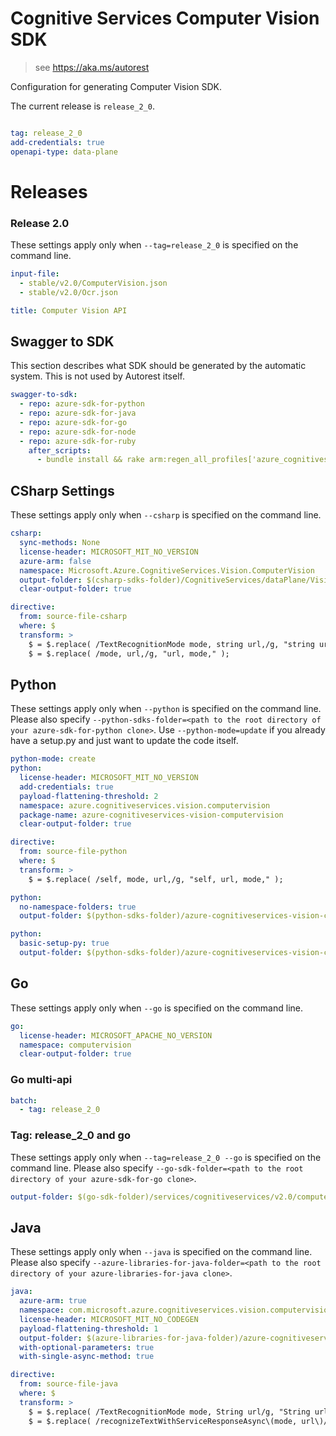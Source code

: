 # Cognitive Services Computer Vision SDK

> see https://aka.ms/autorest

Configuration for generating Computer Vision SDK.

The current release is `release_2_0`.

``` yaml

tag: release_2_0
add-credentials: true
openapi-type: data-plane
```
# Releases

### Release 2.0
These settings apply only when `--tag=release_2_0` is specified on the command line.

``` yaml $(tag) == 'release_2_0'
input-file:
  - stable/v2.0/ComputerVision.json
  - stable/v2.0/Ocr.json

title: Computer Vision API
```

## Swagger to SDK

This section describes what SDK should be generated by the automatic system.
This is not used by Autorest itself.

``` yaml $(swagger-to-sdk)
swagger-to-sdk:
  - repo: azure-sdk-for-python
  - repo: azure-sdk-for-java
  - repo: azure-sdk-for-go
  - repo: azure-sdk-for-node
  - repo: azure-sdk-for-ruby
    after_scripts:
      - bundle install && rake arm:regen_all_profiles['azure_cognitiveservices_computervision']
```


## CSharp Settings
These settings apply only when `--csharp` is specified on the command line.
``` yaml $(csharp)
csharp:
  sync-methods: None
  license-header: MICROSOFT_MIT_NO_VERSION
  azure-arm: false
  namespace: Microsoft.Azure.CognitiveServices.Vision.ComputerVision
  output-folder: $(csharp-sdks-folder)/CognitiveServices/dataPlane/Vision/ComputerVision/ComputerVision/Generated
  clear-output-folder: true

directive:
  from: source-file-csharp
  where: $
  transform: >
    $ = $.replace( /TextRecognitionMode mode, string url,/g, "string url, TextRecognitionMode mode," );
    $ = $.replace( /mode, url,/g, "url, mode," );
```

## Python

These settings apply only when `--python` is specified on the command line.
Please also specify `--python-sdks-folder=<path to the root directory of your azure-sdk-for-python clone>`.
Use `--python-mode=update` if you already have a setup.py and just want to update the code itself.

``` yaml $(python)
python-mode: create
python:
  license-header: MICROSOFT_MIT_NO_VERSION
  add-credentials: true
  payload-flattening-threshold: 2
  namespace: azure.cognitiveservices.vision.computervision
  package-name: azure-cognitiveservices-vision-computervision
  clear-output-folder: true

directive:
  from: source-file-python
  where: $
  transform: >
    $ = $.replace( /self, mode, url,/g, "self, url, mode," );
```
``` yaml $(python) && $(python-mode) == 'update'
python:
  no-namespace-folders: true
  output-folder: $(python-sdks-folder)/azure-cognitiveservices-vision-computervision/azure/cognitiveservices/vision/computervision
```
``` yaml $(python) && $(python-mode) == 'create'
python:
  basic-setup-py: true
  output-folder: $(python-sdks-folder)/azure-cognitiveservices-vision-computervision
```

## Go

These settings apply only when `--go` is specified on the command line.

``` yaml $(go)
go:
  license-header: MICROSOFT_APACHE_NO_VERSION
  namespace: computervision
  clear-output-folder: true
```

### Go multi-api

``` yaml $(go) && $(multiapi)
batch:
  - tag: release_2_0
```

### Tag: release_2_0 and go

These settings apply only when `--tag=release_2_0 --go` is specified on the command line.
Please also specify `--go-sdk-folder=<path to the root directory of your azure-sdk-for-go clone>`.

``` yaml $(tag) == 'release_2_0' && $(go)
output-folder: $(go-sdk-folder)/services/cognitiveservices/v2.0/computervision
```


## Java

These settings apply only when `--java` is specified on the command line.
Please also specify `--azure-libraries-for-java-folder=<path to the root directory of your azure-libraries-for-java clone>`.

``` yaml $(java)
java:
  azure-arm: true
  namespace: com.microsoft.azure.cognitiveservices.vision.computervision
  license-header: MICROSOFT_MIT_NO_CODEGEN
  payload-flattening-threshold: 1
  output-folder: $(azure-libraries-for-java-folder)/azure-cognitiveservices/vision/computervision
  with-optional-parameters: true
  with-single-async-method: true

directive:
  from: source-file-java
  where: $
  transform: >
    $ = $.replace( /TextRecognitionMode mode, String url/g, "String url, TextRecognitionMode mode" );
    $ = $.replace( /recognizeTextWithServiceResponseAsync\(mode, url\)/g, "recognizeTextWithServiceResponseAsync(url, mode)" )
```

